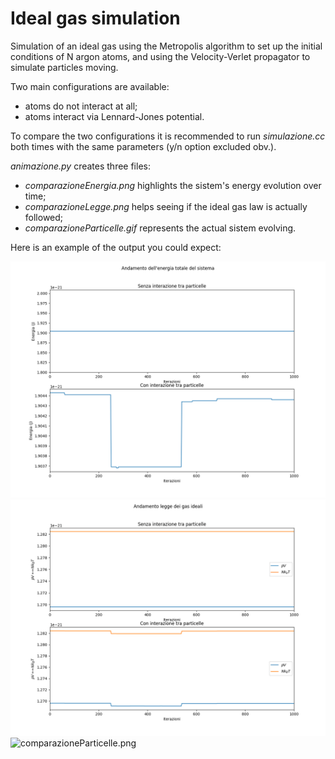 # Ideal gas simulation
Simulation of an ideal gas using the Metropolis algorithm to set up the initial conditions of N argon atoms, and using the Velocity-Verlet propagator to simulate particles moving.

Two main configurations are available:
- atoms do not interact at all;
- atoms interact via Lennard-Jones potential.

To compare the two configurations it is recommended to run _simulazione.cc_ both times with the same parameters (y/n option excluded obv.). 

_animazione.py_ creates three files:
- _comparazioneEnergia.png_ highlights the sistem's energy evolution over time;
- _comparazioneLegge.png_ helps seeing if the ideal gas law is actually followed;
- _comparazioneParticelle.gif_ represents the actual sistem evolving.  

Here is an example of the output you could expect:

![comparazioneEnergia.png](comparazioneEnergia.png)
![comparazioneLegge.png](comparazioneLegge.png)
![comparazioneParticelle.png](comparazioneParticelle.gif)